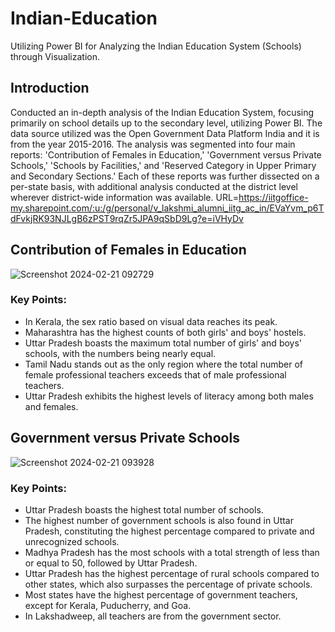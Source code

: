 # Indian-Education
Utilizing Power BI for Analyzing the Indian Education System (Schools) through Visualization.

## Introduction
Conducted an in-depth analysis of the Indian Education System, focusing primarily on school details up to the secondary level, utilizing Power BI.
The data source utilized was the Open Government Data Platform India and it is from the year 2015-2016. The analysis was segmented into four main reports: 'Contribution of Females in Education,' 'Government versus Private Schools,'
'Schools by Facilities,' and 'Reserved Category in Upper Primary and Secondary Sections.' Each of these reports was further dissected on a per-state basis, with additional analysis conducted at the district level 
wherever district-wide information was available.
URL=https://iitgoffice-my.sharepoint.com/:u:/g/personal/v_lakshmi_alumni_iitg_ac_in/EVaYvm_p6TdFvkjRK93NJLgB6zPST9rqZr5JPA9qSbD9Lg?e=iVHyDv

## Contribution of Females in Education

![Screenshot 2024-02-21 092729](https://github.com/VLSLOHITH/Indian-Education/assets/84633352/d3cfea88-bbb3-4725-acea-404f512a7ef4)

### Key Points: 
- In Kerala, the sex ratio based on visual data reaches its peak.
- Maharashtra has the highest counts of both girls' and boys' hostels.
- Uttar Pradesh boasts the maximum total number of girls' and boys' schools, with the numbers being nearly equal.
- Tamil Nadu stands out as the only region where the total number of female professional teachers exceeds that of male professional teachers.
- Uttar Pradesh exhibits the highest levels of literacy among both males and females.

## Government versus Private Schools

![Screenshot 2024-02-21 093928](https://github.com/VLSLOHITH/Indian-Education/assets/84633352/4ac08f20-ae18-4ad7-9cd1-8dd827bb50a5)

### Key Points:
- Uttar Pradesh boasts the highest total number of schools.
- The highest number of government schools is also found in Uttar Pradesh, constituting the highest percentage compared to private and unrecognized schools.
- Madhya Pradesh has the most schools with a total strength of less than or equal to 50, followed by Uttar Pradesh.
- Uttar Pradesh has the highest percentage of rural schools compared to other states, which also surpasses the percentage of private schools.
- Most states have the highest percentage of government teachers, except for Kerala, Puducherry, and Goa.
- In Lakshadweep, all teachers are from the government sector.
